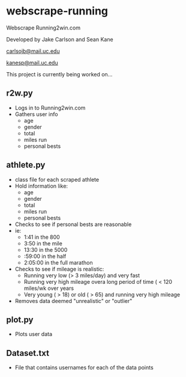 # webscrape-running
Webscrape Running2win.com

Developed by Jake Carlson and Sean Kane

carlsojb@mail.uc.edu

kanesp@mail.uc.edu

This project is currently being worked on...

## r2w.py
* Logs in to Running2win.com
* Gathers user info 
    * age
    * gender
    * total
    * miles run
    * personal bests


## athlete.py
* class file for each scraped athlete
* Hold information like:
    * age
    * gender
    * total
    * miles run
    * personal bests
* Checks to see if personal bests are reasonable
* ie:
    * 1:41 in the 800
    * 3:50 in the mile
    * 13:30 in the 5000
    * :59:00 in the half
    * 2:05:00 in the full marathon
* Checks to see if mileage is realistic:
    * Running very low (> 3 miles/day) and very fast
    * Running very high mileage overa  long period of time ( < 120 miles/wk over years
    * Very young ( > 18) or old ( > 65) and running very high mileage
* Removes data deemed "unrealistic" or "outlier"


## plot.py
* Plots user data

## Dataset.txt
* File that contains usernames for each of the data points
